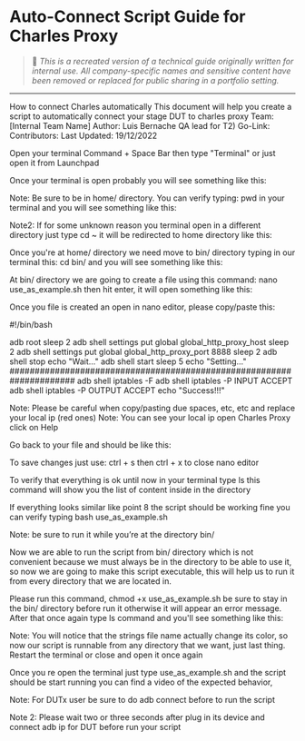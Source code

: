 # Auto-Connect Script Guide for Charles Proxy

> 📘 *This is a recreated version of a technical guide originally written for internal use. All company-specific names and sensitive content have been removed or replaced for public sharing in a portfolio setting.*

---

How to connect Charles automatically
This document will help you create a script to automatically connect your stage DUT to charles proxy
Team: [Internal Team Name]
Author: Luis Bernache QA lead for T2)
Go-Link: 
Contributors: 
Last Updated: 19/12/2022

Open your terminal Command + Space Bar then type "Terminal" or just open it from Launchpad

Once your terminal is open probably you will see something like this: 

Note: Be sure to be in home/ directory. You can verify typing: pwd in your terminal and you will see something like this: 

Note2: If for some unknown reason you terminal open in a different directory just type 
cd ~ it will be redirected to home directory like this:



Once you're at home/ directory we need move to bin/ directory typing in our terminal this: cd bin/ and you will see something like this:


At bin/ directory we are going to create a file using this command: 
nano use\_as\_example.sh then hit enter, it will open something like this: 

Once you file is created an open in nano editor, please copy/paste this:

#!/bin/bash

adb root
sleep 2
adb shell settings put global global\_http\_proxy\_host 
sleep 2
adb shell settings put global global\_http\_proxy\_port 8888
sleep 2
adb shell stop
echo "Wait..."
adb shell start
sleep 5
echo "Setting..."
#####################################################################
adb shell iptables -F
adb shell iptables -P INPUT ACCEPT
adb shell iptables -P OUTPUT ACCEPT
echo "Success!!!"

Note: Please be careful when copy/pasting due spaces, etc, etc and replace your local ip (red ones)
Note: You can see your local ip open Charles Proxy click on Help 

Go back to your file and should be like this:

To save changes just use: ctrl + s then ctrl + x to close nano editor


To verify that everything is ok until now in your terminal type ls this command will show you the list of content inside in the directory

If everything looks similar like point 8 the script should be working fine you can verify typing bash use\_as\_example.sh

Note: be sure to run it while you’re at the directory bin/ 

Now we are able to run the script from bin/ directory which is not convenient because we must always be in the directory to be able to use it, so now we are going to make this script executable, this will help us to run it from every directory that we are located in.





Please run this command, chmod +x use\_as\_example.sh be sure to stay in the bin/ directory before run it otherwise it will appear an error message. After that once again type ls command and you'll see something like this: 

Note: You will notice that the strings file name actually change its color, so now our script is runnable from any directory that we want, just last thing. Restart the terminal or close and open it once again 

Once you re open the terminal just type use\_as\_example.sh and the script should be start running
 you can find a video of the expected behavior, 

Note: For DUTx user be sure to do adb connect  before to run the script

Note 2: Please wait two or three seconds after plug in its device and connect adb ip for DUT before run your script

